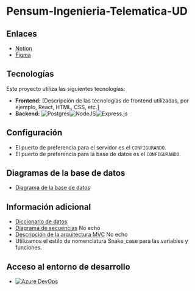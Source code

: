 # Pensum-Ingenieria-Telematica-UD

## Enlaces

- [Notion](https://global-freesia-608.notion.site/Proyecto-pensum-5ff157c6795d441caa075d049ca17ea8)
- [Figma](https://www.figma.com/files/project/78530334)

## Tecnologías

Este proyecto utiliza las siguientes tecnologías:

- **Frontend:** [Descripción de las tecnologías de frontend utilizadas, por ejemplo, React, HTML, CSS, etc.]
- **Backend:**
![Postgres](https://img.shields.io/badge/postgres-%23316192.svg?style=for-the-badge&logo=postgresql&logoColor=white)![NodeJS](https://img.shields.io/badge/node.js-6DA55F?style=for-the-badge&logo=node.js&logoColor=white)![Express.js](https://img.shields.io/badge/express.js-%23404d59.svg?style=for-the-badge&logo=express&logoColor=%2361DAFB)

## Configuración

- El puerto de preferencia para el servidor es el `CONFIGURANDO`.
- El puerto de preferencia para la base de datos es el `CONFIGURANDO`.

## Diagramas de la base de datos

- [Diagrama de la base de datos](model/data_base/DiagramaRelacional.svg)

## Información adicional

- [Diccionario de datos](model/data_base/DataDictionary.html)
- [Diagrama de secuencias](https://www.ejemplo.com/diagrama_secuencias) No echo
- [Descripción de la arquitectura MVC](https://www.ejemplo.com/arquitectura_mvc) No echo
- Utilizamos el estilo de nomenclatura Snake_case para las variables y funciones.

## Acceso al entorno de desarrollo

- [![Azure DevOps](https://img.shields.io/badge/Azure%20DevOps-%230078D4.svg?style=for-the-badge&logo=azuredevops&logoColor=white)](https://dev.azure.com/jslopezz/My.SyllabusTelematica.Proyecto)



